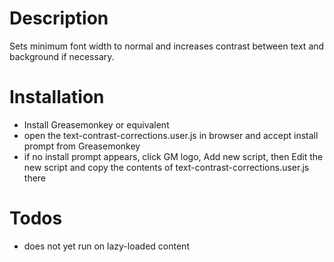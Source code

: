 # Description

Sets minimum font width to normal and increases contrast between text and background if 
necessary.

# Installation

 - Install Greasemonkey or equivalent
 - open the text-contrast-corrections.user.js in browser and accept install prompt from 
Greasemonkey
 - if no install prompt appears, click GM logo, Add new script, then Edit the new script and copy 
the contents of text-contrast-corrections.user.js there

# Todos

 - does not yet run on lazy-loaded content
 
